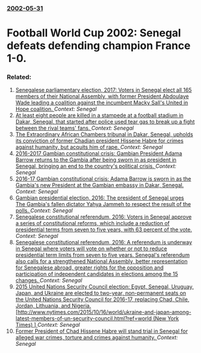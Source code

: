### [2002-05-31](/news/2002/05/31/index.md)

#  Football World Cup 2002: Senegal defeats defending champion France 1-0.




### Related:

1. [Senegalese parliamentary election, 2017: Voters in Senegal elect all 165 members of their National Assembly, with former President Abdoulaye Wade leading a coalition against the incumbent Macky Sall's United in Hope coalition. ](/news/2017/07/30/senegalese-parliamentary-election-2017-voters-in-senegal-elect-all-165-members-of-their-national-assembly-with-former-president-abdoulaye.md) _Context: Senegal_
2. [At least eight people are killed in a stampede at a football stadium in Dakar, Senegal, that started after police used tear gas to break up a fight between the rival teams' fans. ](/news/2017/07/15/at-least-eight-people-are-killed-in-a-stampede-at-a-football-stadium-in-dakar-senegal-that-started-after-police-used-tear-gas-to-break-up.md) _Context: Senegal_
3. [The Extraordinary African Chambers tribunal in Dakar, Senegal, upholds its conviction of former Chadian president Hissene Habre for crimes against humanity, but acquits him of rape. ](/news/2017/04/27/the-extraordinary-african-chambers-tribunal-in-dakar-senegal-upholds-its-conviction-of-former-chadian-president-hissa-ne-habra-c-for-crimes.md) _Context: Senegal_
4. [2016-2017 Gambian constitutional crisis: Gambian President Adama Barrow returns to the Gambia after being sworn in as president in Senegal, bringing an end to the country's political crisis. ](/news/2017/01/26/2016-2017-gambian-constitutional-crisis-gambian-president-adama-barrow-returns-to-the-gambia-after-being-sworn-in-as-president-in-senegal.md) _Context: Senegal_
5. [2016-17 Gambian constitutional crisis: Adama Barrow is sworn in as the Gambia's new President at the Gambian embassy in Dakar, Senegal. ](/news/2017/01/19/2016-17-gambian-constitutional-crisis-adama-barrow-is-sworn-in-as-the-gambia-s-new-president-at-the-gambian-embassy-in-dakar-senegal.md) _Context: Senegal_
6. [Gambian presidential election, 2016: The president of Senegal urges The Gambia's fallen dictator Yahya Jammeh to respect the result of the polls. ](/news/2016/12/12/gambian-presidential-election-2016-the-president-of-senegal-urges-the-gambia-s-fallen-dictator-yahya-jammeh-to-respect-the-result-of-the-p.md) _Context: Senegal_
7. [Senegalese constitutional referendum, 2016: Voters in Senegal approve a series of constitutional reforms, which include a reduction of presidential terms from seven to five years, with 63 percent of the vote. ](/news/2016/03/23/senegalese-constitutional-referendum-2016-voters-in-senegal-approve-a-series-of-constitutional-reforms-which-include-a-reduction-of-presi.md) _Context: Senegal_
8. [Senegalese constitutional referendum, 2016: A referendum is underway in Senegal where voters will vote on whether or not to reduce presidential term limits from seven to five years. Senegal's referendum also calls for a strengthened National Assembly, better representation for Senegalese abroad, greater rights for the opposition and participation of independent candidates in elections among the 15 changes. ](/news/2016/03/20/senegalese-constitutional-referendum-2016-a-referendum-is-underway-in-senegal-where-voters-will-vote-on-whether-or-not-to-reduce-president.md) _Context: Senegal_
9. [2015 United Nations Security Council election: Egypt, Senegal, Uruguay, Japan, and Ukraine are elected to two-year, non-permanent seats on the United Nations Security Council for 2016-17, replacing Chad, Chile, Jordan, Lithuania, and Nigeria. [http://www.nytimes.com/2015/10/16/world/ukraine-and-japan-among-latest-members-of-un-security-council.html?ref=world (New York Times) ] ](/news/2015/10/15/2015-united-nations-security-council-election-egypt-senegal-uruguay-japan-and-ukraine-are-elected-to-two-year-non-permanent-seats-on-t.md) _Context: Senegal_
10. [Former President of Chad Hissene Habre will stand trial in Senegal for alleged war crimes, torture and crimes against humanity. ](/news/2015/02/14/former-president-of-chad-hissa-ne-habra-c-will-stand-trial-in-senegal-for-alleged-war-crimes-torture-and-crimes-against-humanity.md) _Context: Senegal_
